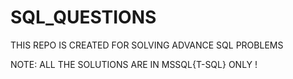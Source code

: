 # SQL_QUESTIONS
THIS REPO IS CREATED FOR SOLVING ADVANCE SQL PROBLEMS

NOTE: ALL THE SOLUTIONS ARE IN MSSQL{T-SQL} ONLY !
